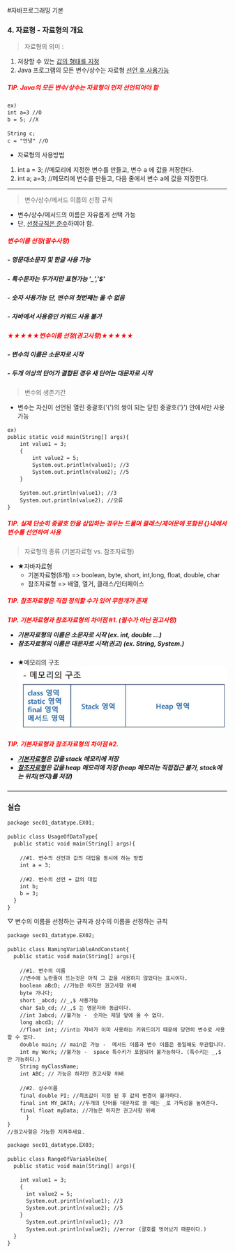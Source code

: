 #자바프로그래밍 기본 

### 4. 자료형 - 자료형의 개요

>자료형의 의미 : 

1. 저장할 수 있는 <u>값의 형태를 지정</u>
2. Java 프로그램의 모든 변수/상수는 자료형 <u>선언 후 사용가능</u>

<h5>
  <span style="color:red">TIP. Java의 모든 변수/상수는 자료형이 먼저 선언되어야 함</span>
</h5>

```
ex)
int a=3 //O
b = 5; //X

String c;
c = "안녕" //O
```

- 자료형의 사용방법
1. int a = 3; //메모리에 지정한 변수를 만들고, 변수 a 에 값을 저장한다.
2. int a; a=3; //메모리에 변수를 만들고, 다음 줄에서 변수 a에 값을 저장한다.

---

>변수/상수/메서드 이름의 선정 규칙

- 변수/상수/메서드의 이름은 자유롭게 선택 가능
- 단, <u>선정규칙은 준수</u>하여야 함. 

<h5>
  <span style="color:red">변수이름 선정(필수사항)</span>
</h5>
<h5> - 영문대소문자 및 한글 사용 가능</h5>
<h5> - 특수문자는 두가지만 표현가능 '_','$'</h5>
<h5> - 숫자 사용가능 단, 변수의 첫번째는 올 수 없음</h5>
<h5> - 자바에서 사용중인 키워드 사용 불가</h5>


<h5>
  <span style="color:red">★★★★★변수이름 선정(권고사항)★★★★★</span>
</h5>
<h5> - 변수의 이름은 소문자로 시작</h5>
<h5> - 두개 이상의 단어가 결합된 경우 새 단어는 대문자로 시작</h5>

>변수의 생존기간

- 변수는 자신이 선언된 열린 중괄호('{')의 쌍이 되는 닫힌 중괄호('}') 안에서만 사용가능

```
ex)
public static void main(String[] args){
    int value1 = 3;
    {
        int value2 = 5;
        System.out.println(value1); //3
        System.out.println(value2); //5
    }

    System.out.println(value1); //3
    System.out.println(value2); //오류
}
```

<h5>
  <span style="color:red">TIP. 실제 단순히 중괄호 만을 삽입하는 경우는 드물며 클래스/제어문에 포함된 {}내에서 변수를 선언하여 사용</span>
</h5>

>자료형의 종류 (기본자료형 vs. 참조자료형)

- ★자바자료형
    - 기본자료형(8개) => boolean, byte, short, int,long, float, double, char
    - 참조자료형 => 배열, 열거, 클래스/인터페이스
<h5>
  <span style="color:red">TIP. 참조자료형은 직접 정의할 수가 있어 무한개가 존재</span>
</h5>
<h5>
  <span style="color:red">TIP. 기본자료형과 참조자료형의 차이점 #1. (필수가 아닌 권고사항)</span>
  
  - 기본자료형의 이름은 소문자로 시작 (ex. int, double ...)
  - 참조자료형의 이름은 대문자로 시작(권고) (ex. String, System.)
</h5>

- ★메모리의 구조
![메모리의 구조](/ms.JPG)

<h5>
  <span style="color:red">TIP. 기본자료형과 참조자료형의 차이점 #2.</span>
  
  - <u>기본자료형</u>은 갑을 stack 메모리에 저장
  - <u>참조자료형</u>은 값을 heap 메모리에 저장
  (heap 메모리는 직접접근 불가, stack에는 위치(번지)를 저장)

</h5>

---

### 실습

```
package sec01_datatype.EX01;

public class UsageOfDataType{
  public static void main(String[] args){

    //#1. 변수의 선언과 값의 대입을 동시에 하는 방법
    int a = 3;

    //#2. 변수의 선언 + 값의 대입
    int b;
    b = 3;
  }
}
```


▽ 변수의 이름을 선정하는 규칙과 상수의 이름을 선정하는 규칙

```
package sec01_datatype.EX02;

public class NamingVariableAndConstant{
  public static void main(String[] args){

    //#1. 변수의 이름
    //변수에 노란줄이 뜨는것은 아직 그 값을 사용하지 않았다는 표시이다.
    boolean aBcD; //가능은 하지만 권고사항 위배
    byte 가나다;
    short _abcd; //_,$ 사용가능
    char $ab_cd; //_,$ 는 영문자와 동급이다.
    //int 3abcd; //불가능 -  숫자는 제일 앞에 올 수 없다.
    long abcd3; //
    //float int; //int는 자바가 이미 사용하는 키워드이기 때문에 당연히 변수로 사용할 수 없다.
    double main; // main은 가능 -  메서드 이름과 변수 이름은 동일해도 무관합니다.
    int my Work; //불가능 -  space 특수키가 포함되어 불가능하다. (특수키는 _,$ 만 가능하다.)
    String myClassName;
    int ABC; // 가능은 하지만 권고사항 위배
    
    //#2. 상수이름
    final double PI; //최초값이 지정 된 후 값의 변경이 불가하다.
    final int MY_DATA; //두개의 단어를 대문자로 쓸 때는 _로 가독성을 높여준다. 
    final float myData; //가능은 하지만 권고사항 위배
      }
}
//권고사항은 가능한 지켜주세요.
```

```
package sec01_datatype.EX03;

public class RangeOfVariableUse{
  public static void main(String[] args){

    int value1 = 3;
    {
      int value2 = 5;
      System.out.println(value1); //3
      System.out.println(value2); //5
    }
      System.out.println(value1); //3
      System.out.println(value2); //error (괄호를 벗어났기 때문이다.)
  }
}
```


